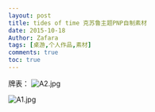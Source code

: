 ```yaml
---
layout: post
title: tides of time 克苏鲁主题PNP自制素材
date: 2015-10-18
Author: Zafara
tags: [桌游,个人作品,素材]
comments: true
toc: true
---
```


牌表：
![A2.jpg](https://i.loli.net/2020/12/30/AxJ9uXgD5KbEsf6.jpg)

![A1.jpg](https://i.loli.net/2020/12/30/J5V2cSRFEOYijHn.jpg)
